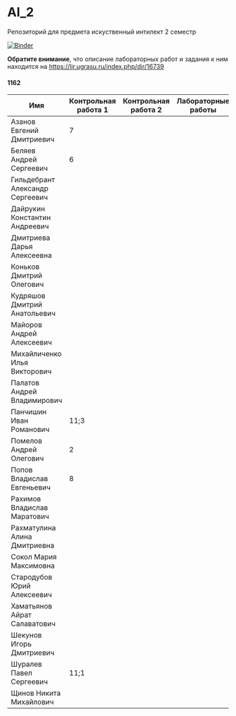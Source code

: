 # AI_2
Репозиторий для предмета искуственный интилект 2 семестр

[![Binder](https://mybinder.org/badge.svg)](https://mybinder.org/v2/gh/pyro-bot/AI_2/master)

 **Обратите внимание**, что описание лабораторных работ и задания к ним находится на https://lir.ugrasu.ru/index.php/dir/16739

 #### 1162
 |Имя|Контрольная работа 1|Контрольная работа 2|Лабораторные работы|
 |---|--------------------|--------------------|-------------------|
 |Азанов Евгений Дмитриевич|7|||
 |Беляев Андрей Сергеевич|6||
 |Гильдебрант Александр Сергеевич|
 |Дайрукин Константин Андреевич|
 |Дмитриева Дарья Алексеевна|
 |Коньков Дмитрий Олегович||||
 |Кудряшов Дмитрий Анатольевич|
 |Майоров Андрей Алексеевич|||
 |Михайличенко Илья Викторович|
 |Палатов Андрей Владимирович|||
 |Панчишин Иван Романович|11;3|||
 |Помелов Андрей Олегович|2|||
 |Попов Владислав Евгеньевич|8|||
 |Рахимов Владислав Маратович|
 |Рахматулина Алина Дмитриевна|
 |Сокол Мария Максимовна|
 |Стародубов Юрий Алексеевич|||
 |Хаматьянов Айрат Салаватович|||
 |Шекунов Игорь Дмитриевич|
 |Шуралев Павел Сергеевич|11;1|||
 |Щинов Никита Михайлович|




